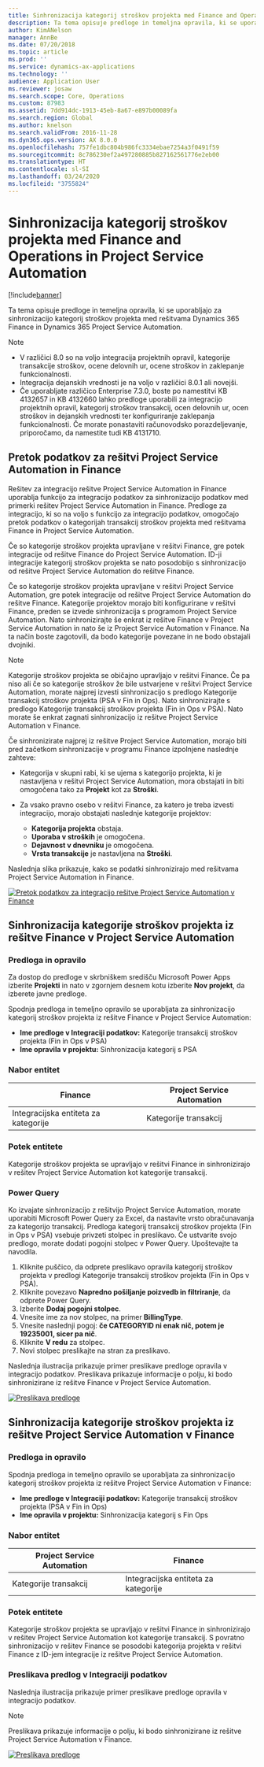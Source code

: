 ```yaml
---
title: Sinhronizacija kategorij stroškov projekta med Finance and Operations in Project Service Automation
description: Ta tema opisuje predloge in temeljna opravila, ki se uporabljajo za sinhronizacijo kategorij stroškov projekta med rešitvama Microsoft Dynamics 365 Finance in Dynamics 365 Project Service Automation.
author: KimANelson
manager: AnnBe
ms.date: 07/20/2018
ms.topic: article
ms.prod: ''
ms.service: dynamics-ax-applications
ms.technology: ''
audience: Application User
ms.reviewer: josaw
ms.search.scope: Core, Operations
ms.custom: 87983
ms.assetid: 7dd914dc-1913-45eb-8a67-e897b00089fa
ms.search.region: Global
ms.author: knelson
ms.search.validFrom: 2016-11-28
ms.dyn365.ops.version: AX 8.0.0
ms.openlocfilehash: 757fe1dbc804b986fc3334ebae7254a3f0491f59
ms.sourcegitcommit: 8c786230ef2a497280885b827162561776e2eb00
ms.translationtype: HT
ms.contentlocale: sl-SI
ms.lasthandoff: 03/24/2020
ms.locfileid: "3755824"
---
```

# <a name="synchronize-project-expense-categories-between-finance-and-operations-and-project-service-automation"></a>Sinhronizacija kategorij stroškov projekta med Finance and Operations in Project Service Automation

[!include[banner](../includes/banner.md)]

Ta tema opisuje predloge in temeljna opravila, ki se uporabljajo za sinhronizacijo kategorij stroškov projekta med rešitvama Dynamics 365 Finance in Dynamics 365 Project Service Automation.

> [!NOTE]
> - V različici 8.0 so na voljo integracija projektnih opravil, kategorije transakcije stroškov, ocene delovnih ur, ocene stroškov in zaklepanje funkcionalnosti.
> - Integracija dejanskih vrednosti je na voljo v različici 8.0.1 ali novejši.
> - Če uporabljate različico Enterprise 7.3.0, boste po namestitvi KB 4132657 in KB 4132660 lahko predloge uporabili za integracijo projektnih opravil, kategorij stroškov transakcij, ocen delovnih ur, ocen stroškov in dejanskih vrednosti ter konfiguriranje zaklepanja funkcionalnosti. Če morate ponastaviti računovodsko porazdeljevanje, priporočamo, da namestite tudi KB 4131710.

## <a name="data-flow-for-project-service-automation-and-finance"></a>Pretok podatkov za rešitvi Project Service Automation in Finance

Rešitev za integracijo rešitve Project Service Automation in Finance uporablja funkcijo za integracijo podatkov za sinhronizacijo podatkov med primerki rešitev Project Service Automation in Finance. Predloge za integracijo, ki so na voljo s funkcijo za integracijo podatkov, omogočajo pretok podatkov o kategorijah transakcij stroškov projekta med rešitvama Finance in Project Service Automation.

Če so kategorije stroškov projekta upravljane v rešitvi Finance, gre potek integracije od rešitve Finance do Project Service Automation. ID-ji integracije kategorij stroškov projekta se nato posodobijo s sinhronizacijo od rešitve Project Service Automation do rešitve Finance.

Če so kategorije stroškov projekta upravljane v rešitvi Project Service Automation, gre potek integracije od rešitve Project Service Automation do rešitve Finance. Kategorije projektov morajo biti konfigurirane v rešitvi Finance, preden se izvede sinhronizacija s programom Project Service Automation. Nato sinhronizirajte še enkrat iz rešitve Finance v Project Service Automation in nato še iz Project Service Automation v Finance. Na ta način boste zagotovili, da bodo kategorije povezane in ne bodo obstajali dvojniki.

> [!NOTE]
> Kategorije stroškov projekta se običajno upravljajo v rešitvi Finance. Če pa niso ali če so kategorije stroškov že bile ustvarjene v rešitvi Project Service Automation, morate najprej izvesti sinhronizacijo s predlogo Kategorije transakcij stroškov projekta (PSA v Fin in Ops). Nato sinhronizirajte s predlogo Kategorije transakcij stroškov projekta (Fin in Ops v PSA). Nato morate še enkrat zagnati sinhronizacijo iz rešitve Project Service Automation v Finance.
>
> Če sinhronizirate najprej iz rešitve Project Service Automation, morajo biti pred začetkom sinhronizacije v programu Finance izpolnjene naslednje zahteve:
>
> - Kategorija v skupni rabi, ki se ujema s kategorijo projekta, ki je nastavljena v rešitvi Project Service Automation, mora obstajati in biti omogočena tako za **Projekt** kot za **Stroški**.
> - Za vsako pravno osebo v rešitvi Finance, za katero je treba izvesti integracijo, morajo obstajati naslednje kategorije projektov:
>
>     - **Kategorija projekta** obstaja. 
>     - **Uporaba v stroških** je omogočena.
>     - **Dejavnost v dnevniku** je omogočena.
>     - **Vrsta transakcije** je nastavljena na **Stroški**.

Naslednja slika prikazuje, kako se podatki sinhronizirajo med rešitvama Project Service Automation in Finance.

[![Pretok podatkov za integracijo rešitve Project Service Automation v Finance](./media/ProjectExpenseCategoriesFlow.png)](./media/ProjectExpenseCategoriesFlow.png)

## <a name="project-expense-category-synchronization-from-finance-to-project-service-automation"></a>Sinhronizacija kategorije stroškov projekta iz rešitve Finance v Project Service Automation

### <a name="template-and-task"></a>Predloga in opravilo

Za dostop do predloge v skrbniškem središču Microsoft Power Apps izberite **Projekti** in nato v zgornjem desnem kotu izberite **Nov projekt**, da izberete javne predloge.

Spodnja predloga in temeljno opravilo se uporabljata za sinhronizacijo kategorij stroškov projekta iz rešitve Finance v Project Service Automation:

- **Ime predloge v Integraciji podatkov:** Kategorije transakcij stroškov projekta (Fin in Ops v PSA)
- **Ime opravila v projektu:** Sinhronizacija kategorij s PSA

### <a name="entity-set"></a>Nabor entitet

| Finance                           | Project Service Automation |
|-----------------------------------|----------------------------|
| Integracijska entiteta za kategorije | Kategorije transakcij     |

### <a name="entity-flow"></a>Potek entitete

Kategorije stroškov projekta se upravljajo v rešitvi Finance in sinhronizirajo v rešitev Project Service Automation kot kategorije transakcij.

### <a name="power-query"></a>Power Query

Ko izvajate sinhronizacijo z rešitvijo Project Service Automation, morate uporabiti Microsoft Power Query za Excel, da nastavite vrsto obračunavanja za kategorijo transakcij. Predloga kategorij transakcij stroškov projekta (Fin in Ops v PSA) vsebuje privzeti stolpec in preslikavo. Če ustvarite svojo predlogo, morate dodati pogojni stolpec v Power Query. Upoštevajte ta navodila.

1. Kliknite puščico, da odprete preslikavo opravila kategorij stroškov projekta v predlogi Kategorije transakcij stroškov projekta (Fin in Ops v PSA).
2. Kliknite povezavo **Napredno pošiljanje poizvedb in filtriranje**, da odprete Power Query.
2. Izberite **Dodaj pogojni stolpec**.
3. Vnesite ime za nov stolpec, na primer **BillingType**.
4. Vnesite naslednji pogoj: **če CATEGORYID ni enak nič, potem je 19235001, sicer pa nič**.
5. Kliknite **V redu** za stolpec.
6. Novi stolpec preslikajte na stran za preslikavo.

Naslednja ilustracija prikazuje primer preslikave predloge opravila v integracijo podatkov. Preslikava prikazuje informacije o polju, ki bodo sinhronizirane iz rešitve Finance v Project Service Automation.

[![Preslikava predloge](./media/ProjectExpenseCategoriesToPSAMapping.jpg)](./media/ProjectExpenseCategoriesToPSAMapping.jpg)

## <a name="project-expense-category-synchronization-from-project-service-automation-to-finance"></a>Sinhronizacija kategorije stroškov projekta iz rešitve Project Service Automation v Finance

### <a name="template-and-task"></a>Predloga in opravilo

Spodnja predloga in temeljno opravilo se uporabljata za sinhronizacijo kategorij stroškov projekta iz rešitve Project Service Automation v Finance:

- **Ime predloge v Integraciji podatkov:** Kategorije transakcij stroškov projekta (PSA v Fin in Ops)
- **Ime opravila v projektu:** Sinhronizacija kategorij s Fin Ops

### <a name="entity-set"></a>Nabor entitet

| Project Service Automation | Finance                           |
|----------------------------|-----------------------------------|
| Kategorije transakcij     | Integracijska entiteta za kategorije |

### <a name="entity-flow"></a>Potek entitete

Kategorije stroškov projekta se upravljajo v rešitvi Finance in sinhronizirajo v rešitev Project Service Automation kot kategorije transakcij. S povratno sinhronizacijo v rešitev Finance se posodobi kategorija projekta v rešitvi Finance z ID-jem integracije iz rešitve Project Service Automation.

### <a name="template-mapping-in-data-integration"></a>Preslikava predlog v Integraciji podatkov

Naslednja ilustracija prikazuje primer preslikave predloge opravila v integracijo podatkov.

> [!NOTE]
> Preslikava prikazuje informacije o polju, ki bodo sinhronizirane iz rešitve Project Service Automation v Finance.

[![Preslikava predloge](./media/ProjectExpenseCategoriesToFinOpsMapping.jpg)](./media/ProjectExpenseCategoriesToFinOpsMapping.jpg)
